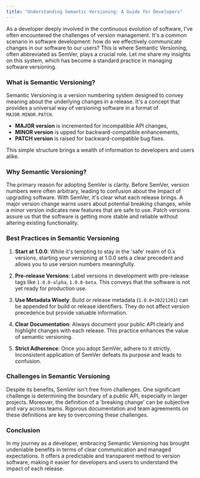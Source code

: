 ```yaml
---
title: "Understanding Semantic Versioning: A Guide for Developers"
---
```


As a developer deeply involved in the continuous evolution of software, I've often encountered the challenges of version management. It's a common scenario in software development: how do we effectively communicate changes in our software to our users? This is where Semantic Versioning, often abbreviated as SemVer, plays a crucial role. Let me share my insights on this system, which has become a standard practice in managing software versioning.

### What is Semantic Versioning?

Semantic Versioning is a version numbering system designed to convey meaning about the underlying changes in a release. It's a concept that provides a universal way of versioning software in a format of `MAJOR.MINOR.PATCH`.

- **MAJOR version** is incremented for incompatible API changes,
- **MINOR version** is upped for backward-compatible enhancements,
- **PATCH version** is raised for backward-compatible bug fixes.

This simple structure brings a wealth of information to developers and users alike.

### Why Semantic Versioning?

The primary reason for adopting SemVer is clarity. Before SemVer, version numbers were often arbitrary, leading to confusion about the impact of upgrading software. With SemVer, it's clear what each release brings. A major version change warns users about potential breaking changes, while a minor version indicates new features that are safe to use. Patch versions assure us that the software is getting more stable and reliable without altering existing functionality.

### Best Practices in Semantic Versioning

1. **Start at 1.0.0**: While it's tempting to stay in the 'safe' realm of 0.x versions, starting your versioning at 1.0.0 sets a clear precedent and allows you to use version numbers meaningfully.

2. **Pre-release Versions**: Label versions in development with pre-release tags like `1.0.0-alpha`, `1.0.0-beta`. This conveys that the software is not yet ready for production use.

3. **Use Metadata Wisely**: Build or release metadata (`1.0.0+20221201`) can be appended for build or release identifiers. They do not affect version precedence but provide valuable information.

4. **Clear Documentation**: Always document your public API clearly and highlight changes with each release. This practice enhances the value of semantic versioning.

5. **Strict Adherence**: Once you adopt SemVer, adhere to it strictly. Inconsistent application of SemVer defeats its purpose and leads to confusion.

### Challenges in Semantic Versioning

Despite its benefits, SemVer isn't free from challenges. One significant challenge is determining the boundary of a public API, especially in larger projects. Moreover, the definition of a 'breaking change' can be subjective and vary across teams. Rigorous documentation and team agreements on these definitions are key to overcoming these challenges.

### Conclusion

In my journey as a developer, embracing Semantic Versioning has brought undeniable benefits in terms of clear communication and managed expectations. It offers a predictable and transparent method to version software, making it easier for developers and users to understand the impact of each release.
